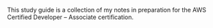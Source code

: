 This study guide is a collection of my notes in preparation for the AWS Certified Developer – Associate certification.
